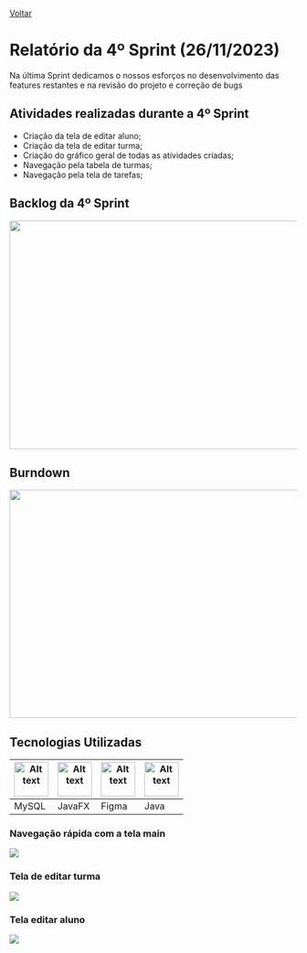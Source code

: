 <a href="../README.md">Voltar</a>

<h1>Relatório da 4º Sprint (26/11/2023)</h1>

<p>Na última Sprint dedicamos o nossos esforços no desenvolvimento das features restantes e na revisão do projeto e correção de bugs</p>

<h2>Atividades realizadas durante a 4º Sprint </h2>
  <ul>
      <li>Criação da tela de editar aluno;</li>
      <li>Criação da tela de editar turma;</li>
      <li>Criação do gráfico geral de todas as atividades criadas;</li>
      <li>Navegação pela tabela de turmas;</li>
      <li>Navegação pela tela de tarefas;</li>
  </ul>
  
  <h2>Backlog da 4º Sprint</h2>
      <img style="width: 800px; height:400px" src="https://github.com/apiFatec/API-2-Semestre-Bertoti/assets/111647763/c94726ab-587b-4887-9b57-29d72422e495"</img>
  <h2>Burndown</h2>
    <img style="width: 800px; height:400px" src="https://github.com/apiFatec/API-2-Semestre-Bertoti/assets/111647763/9f1c8a33-0aaa-4cdb-8bd2-a00b25cb6e73"</img>
    
  <h2>Tecnologias Utilizadas</h2>
<table>
  <thead>
    <th><img
    src="https://user-images.githubusercontent.com/89823203/190718687-f627ce18-9b3e-4ce1-bc9c-ddc3521a7705.png"
    alt="Alt text"
    title="Optional title"
    style="display: inline-block; margin: 0 auto; width: 60px"></th>
    <th><img
    src="https://user-images.githubusercontent.com/112170274/228851590-eed20d78-d1ed-475f-a41e-633acb03b46f.png"
    alt="Alt text"
    title="Optional title"
    style="display: inline-block; margin: 0 auto; width: 60px"></th>
    <th><img
    src="https://user-images.githubusercontent.com/89823203/190877360-8c7f93cf-5f62-4f49-8641-3b605deb513e.png"
    alt="Alt text"
    title="Optional title"
    style="display: inline-block; margin: 0 auto; width: 60px"></th>
    <th><img
    src="https://user-images.githubusercontent.com/112170274/229099588-dac6db0c-ef9c-418a-b18c-0f4f962a487a.png"
    alt="Alt text"
    title="Optional title"
    style="display: inline-block; margin: 0 auto; width: 60px"></th>
  </thead>

  <tbody>
    <td>MySQL</td>
    <td>JavaFX</td>
    <td>Figma</td>
    <td>Java</td>
  </tbody>
</table>


<h3>Navegação rápida com a tela main</h3>
<img src="https://github.com/apiFatec/API-2-Semestre-Bertoti/assets/111647763/42311939-a0ab-4664-8297-4c74906f970f"</img>


<h3>Tela de editar turma</h3>
<img src="https://github.com/apiFatec/API-2-Semestre-Bertoti/assets/111647763/1b2c7e55-5cc8-4b81-b60f-4fe5b106b36b"</img>

<h3>Tela editar aluno</h3>
<img src="https://github.com/apiFatec/API-2-Semestre-Bertoti/assets/111647763/ef6fcb35-625d-45c9-ba88-61177c676404"</img>
